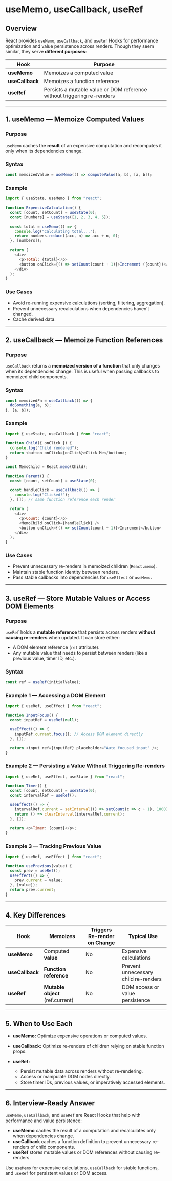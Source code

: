 # useMemo, useCallback, useRef

## Overview

React provides `useMemo`, `useCallback`, and `useRef` Hooks for performance optimization and value persistence across renders.
Though they seem similar, they serve **different purposes**:

| Hook            | Purpose                                                                 |
| --------------- | ----------------------------------------------------------------------- |
| **useMemo**     | Memoizes a computed value                                               |
| **useCallback** | Memoizes a function reference                                           |
| **useRef**      | Persists a mutable value or DOM reference without triggering re-renders |

---

## 1. useMemo — Memoize Computed Values

### Purpose

`useMemo` caches the **result** of an expensive computation and recomputes it only when its dependencies change.

### Syntax

```javascript
const memoizedValue = useMemo(() => computeValue(a, b), [a, b]);
```

### Example

```javascript
import { useState, useMemo } from "react";

function ExpensiveCalculation() {
  const [count, setCount] = useState(0);
  const [numbers] = useState([1, 2, 3, 4, 5]);

  const total = useMemo(() => {
    console.log("Calculating total...");
    return numbers.reduce((acc, n) => acc + n, 0);
  }, [numbers]);

  return (
    <div>
      <p>Total: {total}</p>
      <button onClick={() => setCount(count + 1)}>Increment ({count})</button>
    </div>
  );
}
```

### Use Cases

* Avoid re-running expensive calculations (sorting, filtering, aggregation).
* Prevent unnecessary recalculations when dependencies haven’t changed.
* Cache derived data.

---

## 2. useCallback — Memoize Function References

### Purpose

`useCallback` returns a **memoized version of a function** that only changes when its dependencies change.
This is useful when passing callbacks to memoized child components.

### Syntax

```javascript
const memoizedFn = useCallback(() => {
  doSomething(a, b);
}, [a, b]);
```

### Example

```javascript
import { useState, useCallback } from "react";

function Child({ onClick }) {
  console.log("Child rendered");
  return <button onClick={onClick}>Click Me</button>;
}

const MemoChild = React.memo(Child);

function Parent() {
  const [count, setCount] = useState(0);

  const handleClick = useCallback(() => {
    console.log("Clicked!");
  }, []); // same function reference each render

  return (
    <div>
      <p>Count: {count}</p>
      <MemoChild onClick={handleClick} />
      <button onClick={() => setCount(count + 1)}>Increment</button>
    </div>
  );
}
```

### Use Cases

* Prevent unnecessary re-renders in memoized children (`React.memo`).
* Maintain stable function identity between renders.
* Pass stable callbacks into dependencies for `useEffect` or `useMemo`.

---

## 3. useRef — Store Mutable Values or Access DOM Elements

### Purpose

`useRef` holds a **mutable reference** that persists across renders **without causing re-renders** when updated.
It can store either:

* A DOM element reference (`ref` attribute).
* Any mutable value that needs to persist between renders (like a previous value, timer ID, etc.).

### Syntax

```javascript
const ref = useRef(initialValue);
```

### Example 1 — Accessing a DOM Element

```javascript
import { useRef, useEffect } from "react";

function InputFocus() {
  const inputRef = useRef(null);

  useEffect(() => {
    inputRef.current.focus(); // Access DOM element directly
  }, []);

  return <input ref={inputRef} placeholder="Auto focused input" />;
}
```

### Example 2 — Persisting a Value Without Triggering Re-renders

```javascript
import { useRef, useEffect, useState } from "react";

function Timer() {
  const [count, setCount] = useState(0);
  const intervalRef = useRef();

  useEffect(() => {
    intervalRef.current = setInterval(() => setCount(c => c + 1), 1000);
    return () => clearInterval(intervalRef.current);
  }, []);

  return <p>Timer: {count}</p>;
}
```

### Example 3 — Tracking Previous Value

```javascript
import { useRef, useEffect } from "react";

function usePrevious(value) {
  const prev = useRef();
  useEffect(() => {
    prev.current = value;
  }, [value]);
  return prev.current;
}
```

---

## 4. Key Differences

| Hook            | Memoizes                         | Triggers Re-render on Change | Typical Use                          |
| --------------- | -------------------------------- | ---------------------------- | ------------------------------------ |
| **useMemo**     | Computed **value**               | No                           | Expensive calculations               |
| **useCallback** | **Function reference**           | No                           | Prevent unnecessary child re-renders |
| **useRef**      | **Mutable object** (ref.current) | No                           | DOM access or value persistence      |

---

## 5. When to Use Each

* **useMemo:** Optimize expensive operations or computed values.
* **useCallback:** Optimize re-renders of children relying on stable function props.
* **useRef:**

  * Persist mutable data across renders without re-rendering.
  * Access or manipulate DOM nodes directly.
  * Store timer IDs, previous values, or imperatively accessed elements.

---

## 6. Interview-Ready Answer

`useMemo`, `useCallback`, and `useRef` are React Hooks that help with performance and value persistence:

* **useMemo** caches the result of a computation and recalculates only when dependencies change.
* **useCallback** caches a function definition to prevent unnecessary re-renders of child components.
* **useRef** stores mutable values or DOM references without causing re-renders.

Use `useMemo` for expensive calculations, `useCallback` for stable functions, and `useRef` for persistent values or DOM access.

